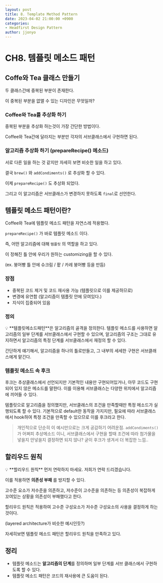 ```yaml
---
layout: post
title: 8. Template Method Pattern
date: 2023-04-02 21:00:00 +0900
categories: 
- Headfirst Design Pattern
author: jjonyo
---
```


# CH8. 템플릿 메소드 패턴

## Coffe와 Tea 클래스 만들기



두 클래스간에 중복된 부분이 존재한다.

이 중복된 부분을 없앨 수 있는 디자인은 무엇일까?

### Coffee와 Tea를 추상화 하기

중복된 부분을 추상화 하는것이 가장 간단한 방법이다.


Coffee와 Tea간에 달라지는 부분만 각자의 서브클래스에서 구현하면 된다.

### 알고리즘 추상화 하기 (prepareRecipe() 메소드)


서로 다른 일을 하는 것 같지만 자세히 보면 비슷한 일을 하고 있다.

결국 `brew()` 와 `addCondiments()` 로 추상화 할 수 있다.


이제 `prepareRecipe()` 도 추상화 되었다. 

그리고 이 알고리즘은 서브클래스가 변경하지 못하도록 `final`로 선언한다.


## 템플릿 메소드 패턴이란?

Coffee와 Tea에 템플릿 메소드 패턴을 자연스레 적용했다.


`prepareRecipe()` 가 바로 템플릿 메소드 이다.

즉, 어떤 알고리즘에 대해 `템플릿` 의 역할을 하고 있다.

이 정해진 틀 안에 우리가 원하는 customizing을 할 수 있다.

(ex. 붕어빵 틀 안에 슈크림 / 팥 / 카레 붕어빵 등을 만듬)

### 장점

- 중복된 코드 제거 및 코드 재사용 가능 (템플릿으로 이를 제공하므로)
- 변경에 유연함 (알고리즘이 템플릿 안에 모여있다.)
- 지식이 집중되어 있음

### 정의

<aside>
💡 **템플릿메소드패턴**은 알고리즘의 골격을 정의한다.
템플릿 메소드를 사용하면 알고리즘의 일부 단계를 서브클래스에서 구현할 수 있으며, 알고리즘의 구조는 그대로 유지하면서 알고리즘의 특정 단계를 서브클래스에서 재정의 할 수 있다.

</aside>

간단하게 얘기해서, 알고리즘을 하나의 틀로만들고, 그 내부의 세세한 구현은 서브클래스에게 맡긴다.


### 템플릿 메소드 속 후크

후크는 추상클래스에서 선언되지만 기본적인 내용만 구현되어있거나, 아무 코드도 구현되어 있지 않은 메소드를 말한다. 이를 이용해 서브클래스는 다양한 위치에서 알고리즘에 끼어들 수 있다.


템플릿으로 알고리즘을 정의했지만, 서브클래스의 조건을 만족할때만 특정 메소드가 실행되도록 할 수 있다. 기본적으로 default한 동작을 가지지만, 필요에 따라 서브클래스에서 hook하여 특정 조건을 만족할 수 있으므로 이를 후크라고 한다.

> 개인적으로 단순히 이 예시만으로는 크게 공감하기 어려운점.
`addCondiments()` 가 어쩌피 추상메소드 이니, 서브클래스에서 구현을 할때 조건에 따라 첨가물을 넣을지 안넣을지 결정하면 되지 않나? 굳이 후크가 생겨서 더 복잡한 느낌..
> 


## 할리우드 원칙

<aside>
💡 **할리우드 원칙**
먼저 연락하지 마세요. 저희가 연락 드리겠습니다.

</aside>

이를 적용하면 **의존성 부패** 를 방지할 수 있다.

고수준 요소가 저수준을 의존하고, 저수준이 고수준을 의존하는 등 의존성이 복잡하게 꼬여있는 상황을 의존성이 부패했다고 한다.

할리우드 원칙은 적용하여 고수준 구성요소가 저수준 구성요소의 사용을 결정하게 하는 것이다.

(layered architecture가 비슷한 예시인듯?)


자세히보면 템플릿 메소드 패턴은 할리우드 원칙을 만족하고 있다.


## 정리

- 템플릿 메소드는 **알고리즘의 단계**를 정의하며 일부 단계를 서브 클래스에서 구현하도록 할 수 있다.
- 템플릿 메소드 패턴은 코드의 재사용에 큰 도움이 된다.